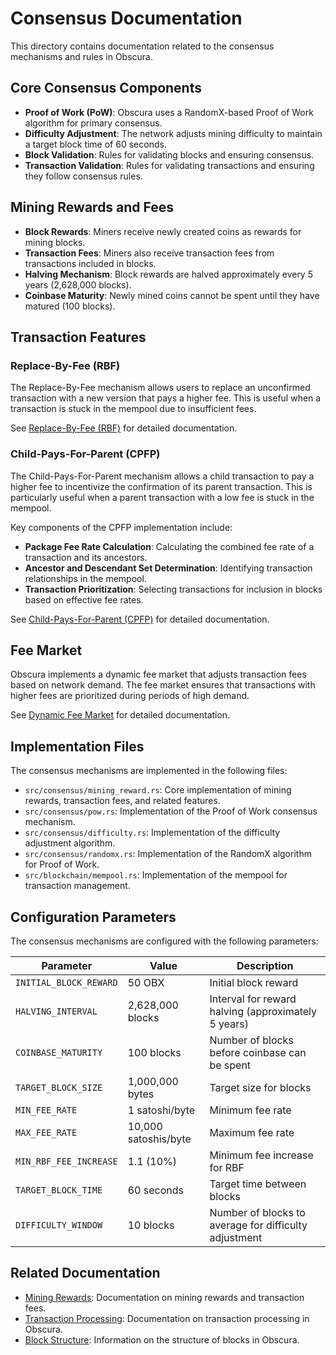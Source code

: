 # Consensus Documentation

This directory contains documentation related to the consensus mechanisms and rules in Obscura.

## Core Consensus Components

- **Proof of Work (PoW)**: Obscura uses a RandomX-based Proof of Work algorithm for primary consensus.
- **Difficulty Adjustment**: The network adjusts mining difficulty to maintain a target block time of 60 seconds.
- **Block Validation**: Rules for validating blocks and ensuring consensus.
- **Transaction Validation**: Rules for validating transactions and ensuring they follow consensus rules.

## Mining Rewards and Fees

- **Block Rewards**: Miners receive newly created coins as rewards for mining blocks.
- **Transaction Fees**: Miners also receive transaction fees from transactions included in blocks.
- **Halving Mechanism**: Block rewards are halved approximately every 5 years (2,628,000 blocks).
- **Coinbase Maturity**: Newly mined coins cannot be spent until they have matured (100 blocks).

## Transaction Features

### Replace-By-Fee (RBF)

The Replace-By-Fee mechanism allows users to replace an unconfirmed transaction with a new version that pays a higher fee. This is useful when a transaction is stuck in the mempool due to insufficient fees.

See [Replace-By-Fee (RBF)](replace_by_fee.md) for detailed documentation.

### Child-Pays-For-Parent (CPFP)

The Child-Pays-For-Parent mechanism allows a child transaction to pay a higher fee to incentivize the confirmation of its parent transaction. This is particularly useful when a parent transaction with a low fee is stuck in the mempool.

Key components of the CPFP implementation include:

- **Package Fee Rate Calculation**: Calculating the combined fee rate of a transaction and its ancestors.
- **Ancestor and Descendant Set Determination**: Identifying transaction relationships in the mempool.
- **Transaction Prioritization**: Selecting transactions for inclusion in blocks based on effective fee rates.

See [Child-Pays-For-Parent (CPFP)](cpfp.md) for detailed documentation.

## Fee Market

Obscura implements a dynamic fee market that adjusts transaction fees based on network demand. The fee market ensures that transactions with higher fees are prioritized during periods of high demand.

See [Dynamic Fee Market](fee_market.md) for detailed documentation.

## Implementation Files

The consensus mechanisms are implemented in the following files:

- `src/consensus/mining_reward.rs`: Core implementation of mining rewards, transaction fees, and related features.
- `src/consensus/pow.rs`: Implementation of the Proof of Work consensus mechanism.
- `src/consensus/difficulty.rs`: Implementation of the difficulty adjustment algorithm.
- `src/consensus/randomx.rs`: Implementation of the RandomX algorithm for Proof of Work.
- `src/blockchain/mempool.rs`: Implementation of the mempool for transaction management.

## Configuration Parameters

The consensus mechanisms are configured with the following parameters:

| Parameter | Value | Description |
|-----------|-------|-------------|
| `INITIAL_BLOCK_REWARD` | 50 OBX | Initial block reward |
| `HALVING_INTERVAL` | 2,628,000 blocks | Interval for reward halving (approximately 5 years) |
| `COINBASE_MATURITY` | 100 blocks | Number of blocks before coinbase can be spent |
| `TARGET_BLOCK_SIZE` | 1,000,000 bytes | Target size for blocks |
| `MIN_FEE_RATE` | 1 satoshi/byte | Minimum fee rate |
| `MAX_FEE_RATE` | 10,000 satoshis/byte | Maximum fee rate |
| `MIN_RBF_FEE_INCREASE` | 1.1 (10%) | Minimum fee increase for RBF |
| `TARGET_BLOCK_TIME` | 60 seconds | Target time between blocks |
| `DIFFICULTY_WINDOW` | 10 blocks | Number of blocks to average for difficulty adjustment |

## Related Documentation

- [Mining Rewards](../mining_rewards/index.md): Documentation on mining rewards and transaction fees.
- [Transaction Processing](../transactions/index.md): Documentation on transaction processing in Obscura.
- [Block Structure](../architecture.md#block-structure): Information on the structure of blocks in Obscura. 